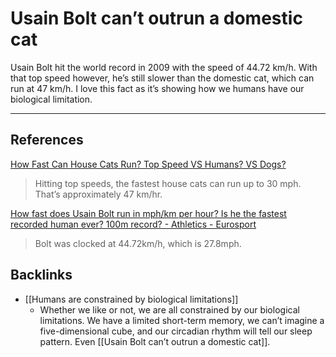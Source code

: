 # Usain Bolt can’t outrun a domestic cat
Usain Bolt hit the world record in 2009 with the speed of 44.72 km/h. With that top speed however, he’s still slower than the domestic cat, which can run at 47 km/h. I love this fact as it’s showing how we humans have our biological limitation.

---
## References
[How Fast Can House Cats Run? Top Speed VS Humans? VS Dogs?](https://kittyclysm.com/how-fast-can-cats-run/)
> Hitting top speeds, the fastest house cats can run up to 30 mph. That’s approximately 47 km/hr.

[How fast does Usain Bolt run in mph/km per hour? Is he the fastest recorded human ever? 100m record? - Athletics - Eurosport](https://www.eurosport.com/athletics/how-fast-does-usain-bolt-run-in-mph-km-per-hour-is-he-the-fastest-recorded-human-ever-100m-record_sto5988142/story.shtml)
> Bolt was clocked at 44.72km/h, which is 27.8mph.

## Backlinks
* [[Humans are constrained by biological limitations]]
	* Whether we like or not, we are all constrained by our biological limitations. We have a limited short-term memory, we can’t imagine a five-dimensional cube, and our circadian rhythm will tell our sleep pattern. Even [[Usain Bolt can’t outrun a domestic cat]].

<!-- #evergreen -->

<!-- {BearID:879C24E1-0CDA-40B9-AA30-08E422C0F59C-1543-0000D5958FF060DC} -->
